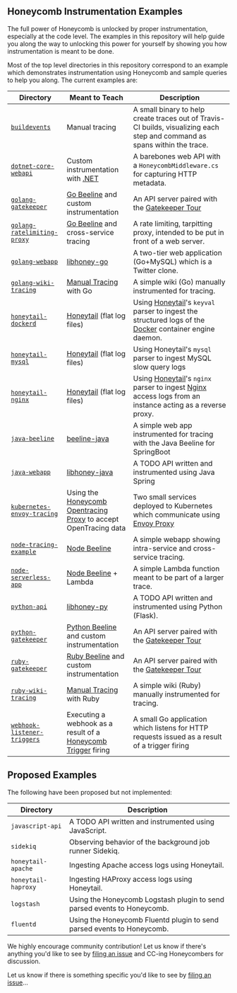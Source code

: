## Honeycomb Instrumentation Examples

The full power of Honeycomb is unlocked by proper instrumentation, especially at
the code level. The examples in this repository will help guide you
along the way to unlocking this power for yourself by showing you how
instrumentation is meant to be done.

Most of the top level directories in this repository correspond to an example
which demonstrates instrumentation using Honeycomb and sample queries to help
you along. The current examples are:

| Directory | Meant to Teach | Description |
| --- | --- | --- |
| [`buildevents`](https://github.com/honeycombio/buildevents) | Manual tracing | A small binary to help create traces out of Travis-CI builds, visualizing each step and command as spans within the trace. |
| [`dotnet-core-webapi`](dotnet-core-webapi) | Custom instrumentation with [.NET](https://docs.honeycomb.io/instrumenting-your-application/dotnet/) | A barebones web API with a `HoneycombMiddleware.cs` for capturing HTTP metadata. |
| [`golang-gatekeeper`](golang-gatekeeper) | [Go Beeline](https://docs.honeycomb.io/getting-data-in/beelines/go-beeline/) and custom instrumentation | An API server paired with the [Gatekeeper Tour](https://docs.honeycomb.io/gatekeeper-tour/) |
| [`golang-ratelimiting-proxy`](golang-ratelimiting-proxy) | [Go Beeline](https://docs.honeycomb.io/getting-data-in/beelines/go-beeline/) and cross-service tracing | A rate limiting, tarpitting proxy, intended to be put in front of a web server. |
| [`golang-webapp`](golang-webapp) | [libhoney-go](https://docs.honeycomb.io/sdk/go/) | A two-tier web application (Go+MySQL) which is a Twitter clone. |
| [`golang-wiki-tracing`](golang-wiki-tracing) | [Manual Tracing](https://docs.honeycomb.io/working-with-data/tracing/send-trace-data/#manual-tracing) with Go | A simple wiki (Go) manually instrumented for tracing. |
| [`honeytail-dockerd`](honeytail-dockerd) | [Honeytail](https://docs.honeycomb.io/getting-data-in/honeytail/) (flat log files) | Using [Honeytail]()'s `keyval` parser to ingest the structured logs of the [Docker]() container engine daemon. |
| [`honeytail-mysql`](honeytail-mysql) | [Honeytail](https://docs.honeycomb.io/getting-data-in/honeytail/) (flat log files) | Using Honeytail's `mysql` parser to ingest MySQL slow query logs |
| [`honeytail-nginx`](honeytail-nginx) | [Honeytail](https://docs.honeycomb.io/getting-data-in/honeytail/) (flat log files) | Using [Honeytail]()'s `nginx` parser to ingest [Nginx]() access logs from an instance acting as a reverse proxy. |
| [`java-beeline`](java-beeline) | [beeline-java](https://docs.honeycomb.io/getting-data-in/java/beeline/)| A simple web app instrumented for tracing with the Java Beeline for SpringBoot |
| [`java-webapp`](java-webapp) | [libhoney-java](https://docs.honeycomb.io/sdk/java/) | A TODO API written and instrumented using Java Spring |
| [`kubernetes-envoy-tracing`](kubernetes-envoy-tracing) | Using the [Honeycomb Opentracing Proxy](https://github.com/honeycombio/honeycomb-opentracing-proxy) to accept OpenTracing data | Two small services deployed to Kubernetes which communicate using [Envoy Proxy](https://www.envoyproxy.io/) |
| [`node-tracing-example`](node-tracing-example) | [Node Beeline](https://docs.honeycomb.io/getting-data-in/javascript/beeline-nodejs/) | A simple webapp showing intra-service and cross-service tracing. |
| [`node-serverless-app`](node-serverless-app) | [Node Beeline](https://docs.honeycomb.io/getting-data-in/javascript/beeline-nodejs/) + Lambda | A simple Lambda function meant to be part of a larger trace. |
| [`python-api`](python-api) | [libhoney-py](https://docs.honeycomb.io/sdk/python/) | A TODO API written and instrumented using Python (Flask). |
| [`python-gatekeeper`](python-gatekeeper) | [Python Beeline](https://docs.honeycomb.io/getting-data-in/beelines/python-beeline/) and custom instrumentation | An API server paired with the [Gatekeeper Tour](https://docs.honeycomb.io/gatekeeper-tour/) |
| [`ruby-gatekeeper`](ruby-gatekeeper) | [Ruby Beeline](https://docs.honeycomb.io/getting-data-in/beelines/ruby-beeline/) and custom instrumentation | An API server paired with the [Gatekeeper Tour](https://docs.honeycomb.io/gatekeeper-tour/) |
| [`ruby-wiki-tracing`](ruby-wiki-tracing) | [Manual Tracing](https://docs.honeycomb.io/working-with-data/tracing/send-trace-data/#manual-tracing) with Ruby | A simple wiki (Ruby) manually instrumented for tracing. |
| [`webhook-listener-triggers`](webhook-listener-triggers) | Executing a webhook as a result of a [Honeycomb Trigger](https://docs.honeycomb.io/working-with-data/triggers/) firing | A small Go application which listens for HTTP requests issued as a result of a trigger firing |


## Proposed Examples

The following have been proposed but not implemented:

| Directory           | Description                                                             |
| ------------------- | ----------------------------------------------------------------------- |
| `javascript-api`    | A TODO API written and instrumented using JavaScript.                   |
| `sidekiq`           | Observing behavior of the background job runner Sidekiq.                |
| `honeytail-apache`  | Ingesting Apache access logs using Honeytail.                           |
| `honeytail-haproxy` | Ingesting HAProxy access logs using Honeytail.                          |
| `logstash`          | Using the Honeycomb Logstash plugin to send parsed events to Honeycomb. |
| `fluentd`           | Using the Honeycomb Fluentd plugin to send parsed events to Honeycomb.  |

We highly encourage community contribution! Let us know if there's anything you'd like to see
by [filing an issue](https://github.com/honeycombio/examples/issues/new) and CC-ing Honeycombers
for discussion.

Let us know if there is something specific you'd like to see by [filing an
issue](https://github.com/honeycombio/examples/issues/new)...
